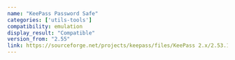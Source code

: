 ```yaml
---
name: "KeePass Password Safe"
categories: ['utils-tools']
compatibility: emulation
display_result: "Compatible"
version_from: "2.55"
link: https://sourceforge.net/projects/keepass/files/KeePass 2.x/2.53.1/KeePass-2.53.1-Setup.exe/download
---
```


